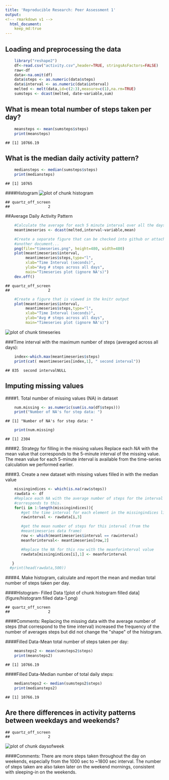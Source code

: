 ```yaml
---
title: 'Reproducible Research: Peer Assessment 1'
output:
<!-- rmarkdown v1 -->
  html_document:
    keep_md:true
---
```



## Loading and preprocessing the data

```r
    library("reshape2")
    df<-read.csv("activity.csv",header=TRUE, stringsAsFactors=FALSE)
    raw<-df
    data<-na.omit(df)
    data$steps <- as.numeric(data$steps)
    data$interval <- as.numeric(data$interval)
    melted <- melt(data,id=c(2:3),measure=c(1),na.rm=TRUE)
    sumsteps <- dcast(melted, date~variable,sum)
```


## What is mean total number of steps taken per day?

```r
    meansteps <- mean(sumsteps$steps)
    print(meansteps)
```

```
## [1] 10766.19
```


## What is the median daily activity pattern?

```r
    mediansteps <- median(sumsteps$steps)
    print(mediansteps)
```

```
## [1] 10765
```

####Histogram
![plot of chunk histogram](figure/histogram-1.png) 

```
## quartz_off_screen 
##                 2
```

##Average Daily Activity Pattern

```r
    #Calculate the average for each 5 minute interval over all the days
    meantimeseries <- dcast(melted,interval~variable,mean)

    #Create a separate figure that can be checked into github or attached to
    #another document...
    png(file="timeseries.png", height=480, width=480)
    plot(meantimeseries$interval,
         meantimeseries$steps,type="l",
         xlab="Time Interval (seconds)",
         ylab="Avg # steps across all days",
         main="Timeseries plot (ignore NA's)")
    dev.off()
```

```
## quartz_off_screen 
##                 2
```

```r
    #Create a figure that is viewed in the knitr output
    plot(meantimeseries$interval,
         meantimeseries$steps,type="l",
         xlab="Time Interval (seconds)",
         ylab="Avg # steps across all days",
         main="Timeseries plot (ignore NA's)")
```

![plot of chunk timeseries](figure/timeseries-1.png) 

###Time interval with the maximum number of steps (averaged across all days):

```r
    index<-which.max(meantimeseries$steps)
    print(cat( meantimeseries[index,1], " second interval"))
```

```
## 835  second intervalNULL
```

## Imputing missing values

####1.  Total number of missing values (NA) in dataset

```r
    num.missing <- as.numeric(sum(is.na(df$steps)))
    print("Number of NA's for step data: ")
```

```
## [1] "Number of NA's for step data: "
```

```r
    print(num.missing)
```

```
## [1] 2304
```

####2.  Strategy for filling in the missing values
Replace each *NA* with the mean value that corresponds to the 5-minute interval
of the missing value.  The mean value for each 5-minute interval is available
from the time-series calculation we performed earlier.  


####3.  Create a new dataset with missing values filled in with the median value

```r
    missingindices <- which(is.na(raw$steps))
    rawdata <- df
    #Replace each NA with the average number of steps for the interval that
    #corresponds to this.
    for(i in 1:length(missingindices)){
       #get the time interval for each element in the missingindices list/vector
       rawinterval <- rawdata[i,3]

       #get the mean number of steps for this interval (from the
       #meantimeseries data frame)
       row <- which(meantimeseries$interval == rawinterval)
       meanforinterval<- meantimeseries[row,2]

       #Replace the NA for this row with the meanforinterval value
       rawdata[missingindices[i],1] <- meanforinterval

   }
  #print(head(rawdata,500))
```

####4. Make histogram, calculate and report the mean and median total number of steps taken per day.

####Histogram- Filled Data
![plot of chunk histogram filled data](figure/histogram filled data-1.png) 

```
## quartz_off_screen 
##                 2
```
####Comments:
Replacing the missing data with the average number of steps (that correspond to
the time interval) increased the frequency of the number of averages steps but
did not change the "shape" of the histogram.


####Filled Data-Mean total number of steps taken per day:

```r
    meansteps2 <- mean(sumsteps2$steps)
    print(meansteps2)
```

```
## [1] 10766.19
```

####Filled Data-Median number of total daily steps:

```r
    mediansteps2 <- median(sumsteps2$steps)
    print(mediansteps2)
```

```
## [1] 10766.19
```


## Are there differences in activity patterns between weekdays and weekends?

```
## quartz_off_screen 
##                 2
```

![plot of chunk daysofweek](figure/daysofweek-1.png) 

####Comments:
There are more steps taken throughout the day on weekends, especially from the
1000 sec to ~1800 sec interval.  The number of steps taken are also taken later
on the weekend mornings, consistent with sleeping-in on the weekends.





